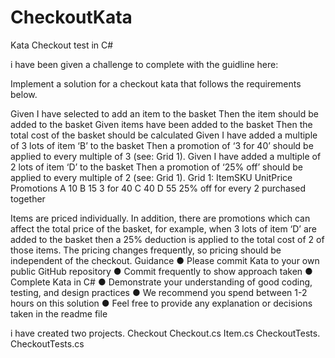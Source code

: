 # CheckoutKata


Kata Checkout test in C#

i have been given a challenge to complete with the guidline here:

Implement a solution for a checkout kata that follows the requirements below.

Given I have selected to add an item to the basket Then the item should be added to the basket
Given items have been added to the basket Then the total cost of the basket should be calculated
Given I have added a multiple of 3 lots of item ‘B’ to the basket Then a promotion of ‘3 for 40’ should be applied to every multiple of 3 (see: Grid 1).
Given I have added a multiple of 2 lots of item ‘D’ to the basket Then a promotion of ‘25% off’ should be applied to every multiple of 2 (see: Grid 1).
Grid 1: ItemSKU UnitPrice Promotions A 10 B 15 3 for 40 C 40 D 55 25% off for every 2 purchased together

Items are priced individually. In addition, there are promotions which can affect the total price of the basket, for example, when 3 lots of item ‘D’ are added to the basket then a 25% deduction is applied to the total cost of 2 of those items. The pricing changes frequently, so pricing should be independent of the checkout. Guidance ● Please commit Kata to your own public GitHub repository ● Commit frequently to show approach taken ● Complete Kata in C# ● Demonstrate your understanding of good coding, testing, and design practices ● We recommend you spend between 1-2 hours on this solution ● Feel free to provide any explanation or decisions taken in the readme file

i have created two projects. Checkout Checkout.cs Item.cs CheckoutTests. CheckoutTests.cs
